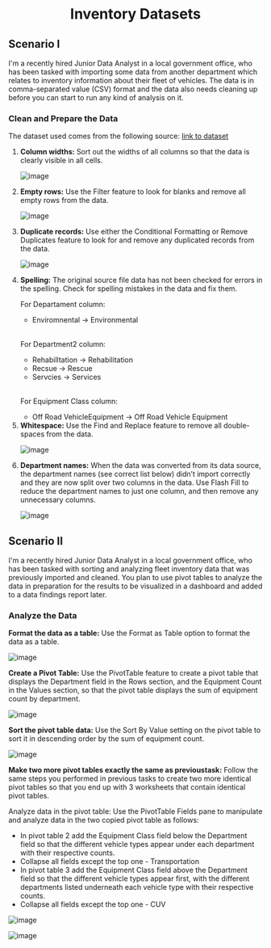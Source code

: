 <h1 align="center">Inventory Datasets<br /></h1>
<h2>Scenario I</h2>
<p>I'm a recently hired Junior Data Analyst in a local government office, who has been tasked with importing some data from another department which relates to inventory information about their fleet of vehicles. The data is in comma-separated value (CSV) format and the data also needs cleaning up before you can start to run any kind of analysis on it.</p>
<h3>Clean and Prepare the Data</h3>
<p>The dataset used comes from the following source: <a href='https://data.montgomerycountymd.gov/Government/Fleet-Equipment-Inventory/93vc-wpdr/about_data'> link to dataset</a></p>
<ol>
  <li><b>Column widths:</b> Sort out the widths of all columns so that the data is clearly visible in all cells.</li>
  
  ![image](https://github.com/user-attachments/assets/fffd0d56-a800-492c-b153-df84cc960622)

  <li><b>Empty rows:</b> Use the Filter feature to look for blanks and remove all empty rows from the data.</li>

![image](https://github.com/user-attachments/assets/beb74ba5-80c5-418f-b5a5-0250bfac05df)

  <li><b>Duplicate records:</b> Use either the Conditional Formatting or Remove Duplicates feature to look for and remove any duplicated records from the data.</li>

![image](https://github.com/user-attachments/assets/39ecc342-89fd-4895-9774-f72bdfa83f1e)

  <li><b>Spelling:</b> The original source file data has not been checked for errors in the spelling. Check for spelling mistakes in the data and fix them.</li>
  <p>For Departament column:</p>
	<ul><li>Enviromnental -> Environmental </li></ul>
 <br/>
<p>For Department2 column:</p>
<ul>
  <li>Rehabilltation -> Rehabilitation</li>
	<li>Recsue -> Rescue</li>
	<li>Servcies -> Services</li>
 </ul>
 <br/>
<p>For Equipment Class column:</p>
	<ul><li>Off Road VehicleEquipment -> Off Road Vehicle Equipment </li></ul>

  <li><b>Whitespace:</b> Use the Find and Replace feature to remove all double-spaces from the data.</li>

  ![image](https://github.com/user-attachments/assets/1024e51d-19c4-4699-813e-6ef668300892)

  <li><b>Department names:</b> When the data was converted from its data source, the department names (see correct list below) didn’t import correctly and they are now split over two columns in the data. Use Flash Fill to reduce the department names to just one column, and then remove any unnecessary columns.</li>

  ![image](https://github.com/user-attachments/assets/7193c8dc-21a4-4033-8088-5b36328d8cd4)

</ol>


<h2>Scenario II</h2>
<p>I'm a recently hired Junior Data Analyst in a local government office, who has been tasked with sorting and analyzing fleet inventory data that was previously imported and cleaned. You plan to use pivot tables to analyze the data in preparation for the results to be visualized in a dashboard and added to a data findings report later.</p>
<h3>Analyze the Data</h3>
<p><b>Format the data as a table:</b> Use the Format as Table option to format the data as a table.</p>

![image](https://github.com/user-attachments/assets/ff2bb06f-c015-4d51-9f95-a5660d17af08)

<p><b>Create a Pivot Table:</b> Use the PivotTable feature to create a pivot table that displays the Department field in the Rows section, and the Equipment Count in the Values section, so that the pivot table displays the sum of equipment count by department.</p>

![image](https://github.com/user-attachments/assets/d8f0c81c-cb86-4e1f-9a65-932bd4f19b8f)

<p><b>Sort the pivot table data:</b> Use the Sort By Value setting on the pivot table to sort it in descending order by the sum of equipment count.</p>

![image](https://github.com/user-attachments/assets/f33e1eb6-0c84-4cef-9e17-f8f5b71914c4)

<p><b>Make two more pivot tables exactly the same as previoustask:</b> Follow the same steps you performed in previous tasks to create two more identical pivot tables so that you end up with 3 worksheets that contain identical pivot tables.</p>
<p>Analyze data in the pivot table: Use the PivotTable Fields pane to manipulate and analyze data in the two copied pivot table as follows:</p>
<ul>
	<li>In pivot table 2 add the Equipment Class field below the Department field so that the different vehicle types appear under each department with their respective counts.</li> 
	<li>Collapse all fields except the top one - Transportation</li> 
	<li>In pivot table 3 add the Equipment Class field above the Department field so that the different vehicle types appear first, with the different departments listed underneath each vehicle type with their respective counts.</li> 
	<li>Collapse all fields except the top one - CUV</li> 
</ul>

  ![image](https://github.com/user-attachments/assets/e3777d97-aaa9-420b-a9a9-16d1fdf890b1)

 ![image](https://github.com/user-attachments/assets/7693c204-062d-416b-bed5-642829237a87)
